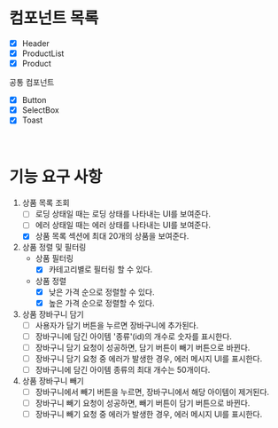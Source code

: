 # 컴포넌트 목록

- [x] Header
- [x] ProductList
- [x] Product

공통 컴포넌트

- [x] Button
- [x] SelectBox
- [x] Toast

<br/>

# 기능 요구 사항

1. 상품 목록 조회
   - [ ] 로딩 상태일 때는 로딩 상태를 나타내는 UI를 보여준다.
   - [ ] 에러 상태일 때는 에러 상태를 나타내는 UI를 보여준다.
   - [x] 상품 목록 섹션에 최대 20개의 상품을 보여준다.
2. 상품 정렬 및 필터링
   - 상품 필터링
     - [x] 카테고리별로 필터링 할 수 있다.
   - 상품 정렬
     - [x] 낮은 가격 순으로 정렬할 수 있다.
     - [x] 높은 가격 순으로 정렬할 수 있다.
3. 상품 장바구니 담기
   - [ ] 사용자가 담기 버튼을 누르면 장바구니에 추가된다.
   - [ ] 장바구니에 담긴 아이템 '종류'(id)의 개수로 숫자를 표시한다.
   - [ ] 장바구니 담기 요청이 성공하면, 담기 버튼이 빼기 버튼으로 바뀐다.
   - [ ] 장바구니 담기 요청 중 에러가 발생한 경우, 에러 메시지 UI를 표시한다.
   - [ ] 장바구니에 담긴 아이템 종류의 최대 개수는 50개이다.
4. 상품 장바구니 빼기
   - [ ] 장바구니에서 빼기 버튼을 누르면, 장바구니에서 해당 아이템이 제거된다.
   - [ ] 장바구니 빼기 요청이 성공하면, 빼기 버튼이 담기 버튼으로 바뀐다.
   - [ ] 장바구니 빼기 요청 중 에러가 발생한 경우, 에러 메시지 UI를 표시한다.
